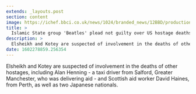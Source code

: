 ```yaml
--- 
extends: _layouts.post 
section: content 
image: https://ichef.bbci.co.uk/news/1024/branded_news/12BBD/production/_114833767_f3916676-8311-4475-897c-77d6ae9c6a5a.jpg 
title: > 
  Islamic State group 'Beatles' plead not guilty over US hostage deaths 
description: > 
  Elsheikh and Kotey are suspected of involvement in the deaths of other hostages, including Alan Henning - a taxi driver from Salford, Greater Manchester, who was delivering aid - and Scottish aid worker David Haines, from Perth, as well as two Japanese nationals. 
date: 1602278859.256354 
--- 
```

Elsheikh and Kotey are suspected of involvement in the deaths of other hostages, including Alan Henning - a taxi driver from Salford, Greater Manchester, who was delivering aid - and Scottish aid worker David Haines, from Perth, as well as two Japanese nationals.